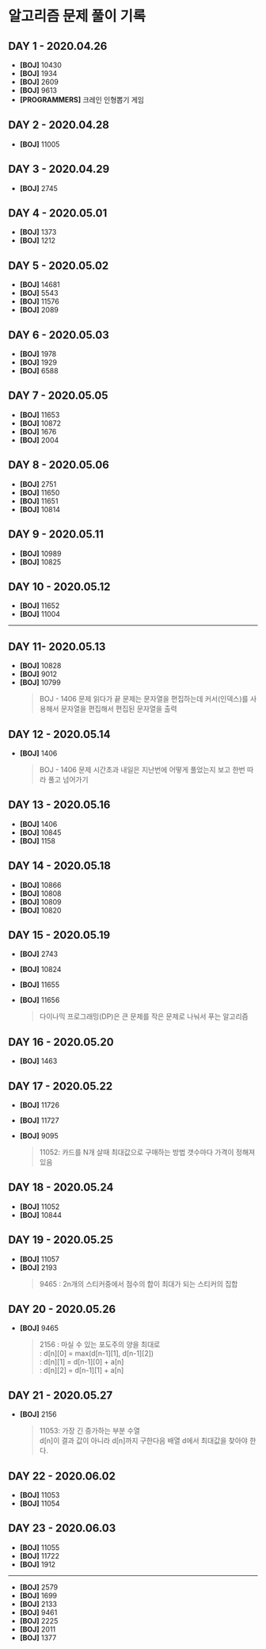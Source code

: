 # 알고리즘 문제 풀이 기록

## DAY 1 - 2020.04.26

- **[BOJ]** 10430
- **[BOJ]** 1934
- **[BOJ]** 2609
- **[BOJ]** 9613
- **[PROGRAMMERS]** 크레인 인형뽑기 게임

## DAY 2 - 2020.04.28

- **[BOJ]** 11005

## DAY 3 - 2020.04.29

- **[BOJ]** 2745

## DAY 4 - 2020.05.01

- **[BOJ]** 1373
- **[BOJ]** 1212

## DAY 5 - 2020.05.02

- **[BOJ]** 14681
- **[BOJ]** 5543
- **[BOJ]** 11576
- **[BOJ]** 2089

## DAY 6 - 2020.05.03

- **[BOJ]** 1978
- **[BOJ]** 1929
- **[BOJ]** 6588

## DAY 7 - 2020.05.05

- **[BOJ]** 11653
- **[BOJ]** 10872
- **[BOJ]** 1676
- **[BOJ]** 2004

## DAY 8 - 2020.05.06

- **[BOJ]** 2751
- **[BOJ]** 11650
- **[BOJ]** 11651
- **[BOJ]** 10814

## DAY 9 - 2020.05.11

- **[BOJ]** 10989
- **[BOJ]** 10825

## DAY 10 - 2020.05.12

- **[BOJ]** 11652
- **[BOJ]** 11004

---

## DAY 11- 2020.05.13

- **[BOJ]** 10828
- **[BOJ]** 9012
- **[BOJ]** 10799
  > BOJ - 1406 문제 읽다가 끝
  > 문제는 문자열을 편집하는데 커서(인덱스)를 사용해서 문자열을 편집해서 편집된 문자열을 출력

## DAY 12 - 2020.05.14

- **[BOJ]** 1406
  > BOJ - 1406 문제 시간초과
  > 내일은 지난번에 어떻게 풀었는지 보고 한번 따라 풀고 넘어가기

## DAY 13 - 2020.05.16

- **[BOJ]** 1406
- **[BOJ]** 10845
- **[BOJ]** 1158

## DAY 14 - 2020.05.18

- **[BOJ]** 10866
- **[BOJ]** 10808
- **[BOJ]** 10809
- **[BOJ]** 10820

## DAY 15 - 2020.05.19

- **[BOJ]** 2743
- **[BOJ]** 10824
- **[BOJ]** 11655
- **[BOJ]** 11656

  > 다이나믹 프로그래밍(DP)은 큰 문제를 작은 문제로 나눠서 푸는 알고리즘

## DAY 16 - 2020.05.20

- **[BOJ]** 1463

## DAY 17 - 2020.05.22

- **[BOJ]** 11726
- **[BOJ]** 11727
- **[BOJ]** 9095

  > 11052: 카드를 N개 살때 최대값으로 구매하는 방법 갯수마다 가격이 정해져있음

## DAY 18 - 2020.05.24

- **[BOJ]** 11052
- **[BOJ]** 10844

## DAY 19 - 2020.05.25

- **[BOJ]** 11057
- **[BOJ]** 2193
  > 9465 : 2n개의 스티커중에서 점수의 합이 최대가 되는 스티커의 집합

## DAY 20 - 2020.05.26

- **[BOJ]** 9465
  > 2156 : 마실 수 있는 포도주의 양을 최대로  
  > : d[n][0] = max(d[n-1][1], d[n-1][2])  
  > : d[n][1] = d[n-1][0] + a[n]  
  > : d[n][2] = d[n-1][1] + a[n]

## DAY 21 - 2020.05.27

- **[BOJ]** 2156
  > 11053: 가장 긴 증가하는 부분 수열  
  >  d[n]이 결과 값이 아니라 d[n]까지 구한다음 배열 d에서 최대값을 찾아야 한다.

## DAY 22 - 2020.06.02

- **[BOJ]** 11053
- **[BOJ]** 11054

## DAY 23 - 2020.06.03

- **[BOJ]** 11055
- **[BOJ]** 11722
- **[BOJ]** 1912

---

- **[BOJ]** 2579
- **[BOJ]** 1699
- **[BOJ]** 2133
- **[BOJ]** 9461
- **[BOJ]** 2225
- **[BOJ]** 2011
- **[BOJ]** 1377
